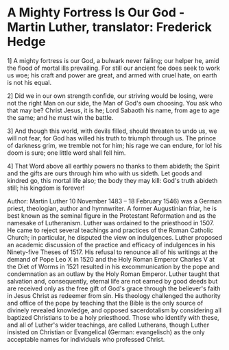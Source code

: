 A Mighty Fortress Is Our God - Martin Luther, translator: Frederick Hedge
================================
1] A mighty fortress is our God,
a bulwark never failing;
our helper he, amid the flood
of mortal ills prevailing.
For still our ancient foe
does seek to work us woe;
his craft and power are great,
and armed with cruel hate,
on earth is not his equal.

2] Did we in our own strength confide,
our striving would be losing,
were not the right Man on our side,
the Man of God's own choosing.
You ask who that may be?
Christ Jesus, it is he;
Lord Sabaoth his name,
from age to age the same;
and he must win the battle.

3] And though this world, with devils filled,
should threaten to undo us,
we will not fear, for God has willed
his truth to triumph through us.
The prince of darkness grim,
we tremble not for him;
his rage we can endure,
for lo! his doom is sure;
one little word shall fell him.

4] That Word above all earthly powers
no thanks to them abideth;
the Spirit and the gifts are ours
through him who with us sideth.
Let goods and kindred go,
this mortal life also;
the body they may kill:
God's truth abideth still;
his kingdom is forever! 

Author: Martin Luther 10 November 1483 – 18 February 1546) was a German priest, theologian, author and hymnwriter. A former Augustinian friar, he is best known as the seminal figure in the Protestant Reformation and as the namesake of Lutheranism.
Luther was ordained to the priesthood in 1507. He came to reject several teachings and practices of the Roman Catholic Church; in particular, he disputed the view on indulgences. Luther proposed an academic discussion of the practice and efficacy of indulgences in his Ninety-five Theses of 1517. His refusal to renounce all of his writings at the demand of Pope Leo X in 1520 and the Holy Roman Emperor Charles V at the Diet of Worms in 1521 resulted in his excommunication by the pope and condemnation as an outlaw by the Holy Roman Emperor.
Luther taught that salvation and, consequently, eternal life are not earned by good deeds but are received only as the free gift of God's grace through the believer's faith in Jesus Christ as redeemer from sin. His theology challenged the authority and office of the pope by teaching that the Bible is the only source of divinely revealed knowledge, and opposed sacerdotalism by considering all baptized Christians to be a holy priesthood. Those who identify with these, and all of Luther's wider teachings, are called Lutherans, though Luther insisted on Christian or Evangelical (German: evangelisch) as the only acceptable names for individuals who professed Christ.

